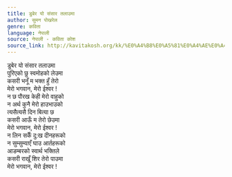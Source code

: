 ```yaml
---
title: डुबेर यो संसार तलाउमा
author: सुमन पोखरेल
genre: कविता
language: नेपाली
source: नेपाली - कविता कोश
source_link: http://kavitakosh.org/kk/%E0%A4%B8%E0%A5%81%E0%A4%AE%E0%A4%A8_%E0%A4%AA%E0%A5%8B%E0%A4%96%E0%A4%B0%E0%A5%87%E0%A4%B2
---
```


डुबेर यो संसार तलाउमा  
पुरिएको छु स्वमोहको लेउमा  
कसरी भनूँ म भक्त हुँ तेरो  
मेरो भगवान, मेरो ईश्वर !  
न छ पौरख केही मेरो वाहुको  
न अर्थ कुनै मेरो हाउभाउको  
त्यसैत्यसै दिन बित्या छ  
कसरी आऊँ म तेरो छेउमा  
मेरो भगवान, मेरो ईश्वर !  
न लिन सकेँ दु:ख दीनहरूको  
न सुम्सुम्याएँ घाउ आर्तहरूको  
आडम्बरको स्वार्थ भक्तिले  
कसरी राखूँ शिर तेरो पाउमा  
मेरो भगवान, मेरो ईश्वर !
